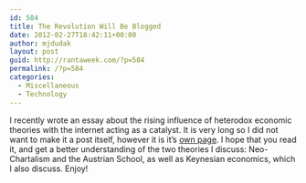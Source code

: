 ```yaml
---
id: 584
title: The Revolution Will Be Blogged
date: 2012-02-27T18:42:11+00:00
author: mjdudak
layout: post
guid: http://rantaweek.com/?p=584
permalink: /?p=584
categories:
  - Miscellaneous
  - Technology
---
```

I recently wrote an essay about the rising influence of heterodox economic theories with the internet acting as a catalyst. It is very long so I did not want to make it a post itself, however it is it&#8217;s [own page](http://rantaweek.com/heterodox-economics/ "Heterodox Economics"). I hope that you read it, and get a better understanding of the two theories I discuss: Neo-Chartalism and the Austrian School, as well as Keynesian economics, which I also discuss. Enjoy!

&nbsp;